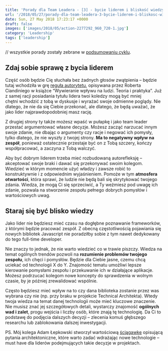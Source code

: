 ```yaml
---
title: 'Porady dla Team Leadera - [3] - bycie liderem i bliskość wiedzy'
url: '/2018/05/27/porady-dla-team-leadera-3-bycie-liderem-i-bliskosc-wiedzy/'
date: Sun, 27 May 2018 17:23:17 +0000
draft: false
images: ['images/2018/05/action-2277292_960_720-1.jpg']
category: 'Leadership'
tags: ['leadership']
---
```


// wszystkie porady zostały zebrane w [podsumowaniu cyklu](/2018/05/17/porady-dla-team-leadera-podsumowanie/).

## Zdaj sobie sprawę z bycia liderem

Część osób będzie Cię słuchała bez żadnych głosów zwątpienia – będzie tutaj wchodziła w grę [reguła autorytetu](http://jamowie.to/zabojczo-silna-regula-autorytetu/), opisywana przez Roberta Ciandiniego w książce “Wywieranie wpływu na ludzi. Teoria i praktyka”. Już z samej racji posiadania tytułu lidera twoi koledzy mogą być mniej chętni wchodzić z tobą w dyskusje i wyrażać swoje odmienne poglądy. Nie dlatego, że nie da się Ciebie przekonać, ale dlatego, że będą uważać, że jako lider najprawdopodobniej masz rację.

Z drugiej strony ty także możesz wpaść w pułapkę i jako team leader przestać argumentować własne decyzje. Możesz zacząć narzucać innym swoje zdanie, nie dbając o argumenty czy racje i negować ich pomysły, tylko dlatego, że nie wyszły z twojej strony. **Ma to negatywny wpływ na zespół**, ponieważ ostatecznie przestaje być on z Tobą szczery, kończy współpracować, a zaczyna z Tobą walczyć.

Aby być dobrym liderem trzeba mieć rozbudowaną autorefleksję – akceptować swoje braki i dawać się przekonywać swoim kolegom. Wiedzieć w którym momencie użyć władzy i zawsze robić to konstruktywnie i z odpowiednim wyjaśnieniem. Pomoże w tym **atmosfera otwartości**, która sprawi, że ludzie nie będą bali się skrytykować twojego zdania. Wiedza, że mogą Ci się sprzeciwić, a Ty weźmiesz pod uwagę ich zdanie, pozwala na stworzenie zespołu pełnego dobrych pomysłów i wartościowych uwag.

## Staraj się być blisko wiedzy

Jako lider nie będziesz mieć czasu na dogłębne poznawanie frameworków, z którymi będzie pracować zespół. Z obecną częstotliwością pojawiania się nowych bibliotek Javascript nie poradziłby sobie z tym nawet dedykowany do tego full-time developer.

Nie znaczy to jednak, że nie warto wiedzieć co w trawie piszczy. Wiedza na temat ogólnych trendów pozwoli na **rozumienie problemów twojego zespołu**, ich chęci i pomysłów. Będzie dla Ciebie jasne, czemu chcą uciekać od technologii X do Y. Znajomość tematu umożliwi lepsze kierowanie pomysłami zespołu i przekuwanie ich w działające aplikacje. Możesz podrzucać kolegom nowe koncepty do sprawdzenia w wolnym czasie, by je później zrewalidować wspólnie.

Często będziesz mieć wpływ na to czy dana biblioteka zostanie przez was wybrana czy nie (np. przy braku w projekcie Technical Architekta). Wtedy twoja wiedza na temat danej technologii może mieć kluczowe znaczenie. Nie musisz znać jej szczegółowych detali, wystarczy znajomość **ogólnych wad i zalet**, progu wejścia i liczby osób, które znają tę technologię. Da Ci to podstawę do podjęcia dalszych decyzji – zlecenia komuś głębszego researchu lub zablokowania dalszej inwestygacji.

PS. Mój kolega Adam Łepkowski stworzył wartościową [ściągawkę](http://devmate.net/2018/04/choosing-technology-useful-questions-from-architects-perspective/) opisującą pytania architektoniczne, które warto zadać wdrażając nowe technologie – must have dla liderów podejmujących takie decyzje w projektach.